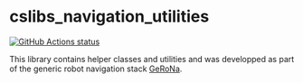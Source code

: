# cslibs_navigation_utilities

<p align="left">
  <a href="https://github.com/cogsys-tuebingen/cslibs_navigation_utilities"><img alt="GitHub Actions status" src="https://github.com/cogsys-tuebingen/cslibs_navigation_utilities/workflows/catkin_make_isolated/badge.svg"></a>
</p>

This library contains helper classes and utilities and was developped as part of the generic robot navigation stack [GeRoNa](https://github.com/cogsys-tuebingen/gerona/).